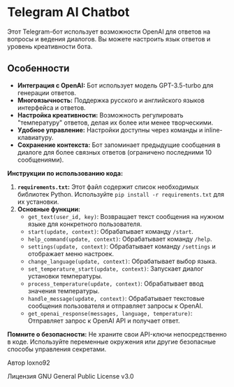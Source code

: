 # Telegram AI Chatbot

Этот Telegram-бот использует возможности OpenAI для ответов на вопросы и ведения диалогов. Вы можете настроить язык ответов и уровень креативности бота.

## Особенности

* **Интеграция с OpenAI:** Бот использует модель GPT-3.5-turbo для генерации ответов.
* **Многоязычность:** Поддержка русского и английского языков интерфейса и ответов.
* **Настройка креативности:** Возможность регулировать "температуру" ответов, делая их более или менее творческими.
* **Удобное управление:** Настройки доступны через команды и inline-клавиатуру.
* **Сохранение контекста:** Бот запоминает предыдущие сообщения в диалоге для более связных ответов (ограничено последними 10 сообщениями).


**Инструкции по использованию кода:**

1. **`requirements.txt`:** Этот файл содержит список необходимых библиотек Python. Используйте `pip install -r requirements.txt` для их установки.
2. **Основные функции:**
   * `get_text(user_id, key)`: Возвращает текст сообщения на нужном языке для конкретного пользователя.
   * `start(update, context)`: Обрабатывает команду `/start`.
   * `help_command(update, context)`: Обрабатывает команду `/help`.
   * `settings(update, context)`: Обрабатывает команду `/settings` и отображает меню настроек.
   * `change_language(update, context)`: Обрабатывает выбор языка.
   * `set_temperature_start(update, context)`: Запускает диалог установки температуры.
   * `process_temperature(update, context)`: Обрабатывает ввод значения температуры.
   * `handle_message(update, context)`: Обрабатывает текстовые сообщения пользователя и отправляет запросы к OpenAI.
   * `get_openai_response(messages, language, temperature)`: Отправляет запрос к OpenAI API и получает ответ.

**Помните о безопасности:** Не храните свои API-ключи непосредственно в коде. Используйте переменные окружения или другие безопасные способы управления секретами.

Автор
loxno92

Лицензия
GNU General Public License v3.0
